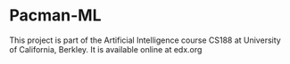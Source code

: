 # Pacman-ML

This project is part of the Artificial Intelligence course CS188 at University of California, Berkley. It is available online at edx.org

